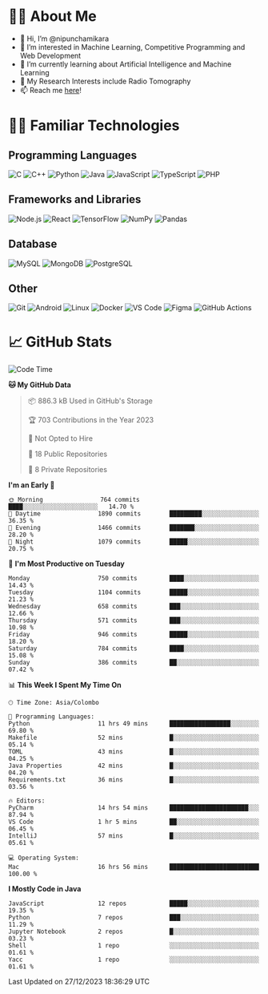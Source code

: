 # 🙋‍♂️ About Me
- 👋 Hi, I’m @nipunchamikara
- 👀 I’m interested in Machine Learning, Competitive Programming and Web Development
- 🌱 I’m currently learning about Artificial Intelligence and Machine Learning
- 📜 My Research Interests include Radio Tomography
- 📫 Reach me [here](mailto:nipunchamikara@yahoo.com)!

# 👨‍💻 Familiar Technologies

## Programming Languages
![C](https://img.icons8.com/color/48/000000/c-programming.png "C")
![C++](https://img.icons8.com/color/48/000000/c-plus-plus-logo.png "C++")
![Python](https://img.icons8.com/color/48/000000/python.png "Python")
![Java](https://img.icons8.com/color/48/000000/java-coffee-cup-logo.png "Java")
![JavaScript](https://img.icons8.com/color/48/000000/javascript.png "JavaScript")
![TypeScript](https://img.icons8.com/color/48/000000/typescript.png "TypeScript")
![PHP](https://img.icons8.com/officel/48/000000/php-logo.png "PHP")

## Frameworks and Libraries
![Node.js](https://img.icons8.com/color/48/000000/nodejs.png "Node.js")
![React](https://img.icons8.com/officel/48/000000/react.png "React")
![TensorFlow](https://img.icons8.com/color/48/000000/tensorflow.png "TensorFlow")
![NumPy](https://img.icons8.com/color/48/000000/numpy.png "NumPy")
![Pandas](https://img.icons8.com/color/48/000000/pandas.png "Pandas")

## Database
![MySQL](https://img.icons8.com/color/48/000000/mysql-logo.png "MySQL")
![MongoDB](https://img.icons8.com/color/48/000000/mongodb.png "MongoDB")
![PostgreSQL](https://img.icons8.com/color/48/000000/postgreesql.png "PostgreSQL")

## Other
![Git](https://img.icons8.com/color/48/000000/git.png "Git")
![Android](https://img.icons8.com/color/48/000000/android-os.png "Android")
![Linux](https://img.icons8.com/color/48/000000/linux.png "Linux")
![Docker](https://img.icons8.com/color/48/000000/docker.png "Docker")
![VS Code](https://img.icons8.com/color/48/000000/visual-studio-code-2019.png "VS Code")
![Figma](https://img.icons8.com/color/48/000000/figma.png "Figma")
![GitHub Actions](https://img.icons8.com/color/48/000000/github.png "GitHub Actions")

# 📈 GitHub Stats

<!--START_SECTION:waka-->
![Code Time](http://img.shields.io/badge/Code%20Time-303%20hrs%205%20mins-blue)

**🐱 My GitHub Data** 

> 📦 886.3 kB Used in GitHub's Storage 
 > 
> 🏆 703 Contributions in the Year 2023
 > 
> 🚫 Not Opted to Hire
 > 
> 📜 18 Public Repositories 
 > 
> 🔑 8 Private Repositories 
 > 
**I'm an Early 🐤** 

```text
🌞 Morning                764 commits         ████░░░░░░░░░░░░░░░░░░░░░   14.70 % 
🌆 Daytime                1890 commits        █████████░░░░░░░░░░░░░░░░   36.35 % 
🌃 Evening                1466 commits        ███████░░░░░░░░░░░░░░░░░░   28.20 % 
🌙 Night                  1079 commits        █████░░░░░░░░░░░░░░░░░░░░   20.75 % 
```
📅 **I'm Most Productive on Tuesday** 

```text
Monday                   750 commits         ████░░░░░░░░░░░░░░░░░░░░░   14.43 % 
Tuesday                  1104 commits        █████░░░░░░░░░░░░░░░░░░░░   21.23 % 
Wednesday                658 commits         ███░░░░░░░░░░░░░░░░░░░░░░   12.66 % 
Thursday                 571 commits         ███░░░░░░░░░░░░░░░░░░░░░░   10.98 % 
Friday                   946 commits         █████░░░░░░░░░░░░░░░░░░░░   18.20 % 
Saturday                 784 commits         ████░░░░░░░░░░░░░░░░░░░░░   15.08 % 
Sunday                   386 commits         ██░░░░░░░░░░░░░░░░░░░░░░░   07.42 % 
```


📊 **This Week I Spent My Time On** 

```text
🕑︎ Time Zone: Asia/Colombo

💬 Programming Languages: 
Python                   11 hrs 49 mins      █████████████████░░░░░░░░   69.80 % 
Makefile                 52 mins             █░░░░░░░░░░░░░░░░░░░░░░░░   05.14 % 
TOML                     43 mins             █░░░░░░░░░░░░░░░░░░░░░░░░   04.25 % 
Java Properties          42 mins             █░░░░░░░░░░░░░░░░░░░░░░░░   04.20 % 
Requirements.txt         36 mins             █░░░░░░░░░░░░░░░░░░░░░░░░   03.56 % 

🔥 Editors: 
PyCharm                  14 hrs 54 mins      ██████████████████████░░░   87.94 % 
VS Code                  1 hr 5 mins         ██░░░░░░░░░░░░░░░░░░░░░░░   06.45 % 
IntelliJ                 57 mins             █░░░░░░░░░░░░░░░░░░░░░░░░   05.61 % 

💻 Operating System: 
Mac                      16 hrs 56 mins      █████████████████████████   100.00 % 
```

**I Mostly Code in Java** 

```text
JavaScript               12 repos            █████░░░░░░░░░░░░░░░░░░░░   19.35 % 
Python                   7 repos             ███░░░░░░░░░░░░░░░░░░░░░░   11.29 % 
Jupyter Notebook         2 repos             █░░░░░░░░░░░░░░░░░░░░░░░░   03.23 % 
Shell                    1 repo              ░░░░░░░░░░░░░░░░░░░░░░░░░   01.61 % 
Yacc                     1 repo              ░░░░░░░░░░░░░░░░░░░░░░░░░   01.61 % 
```




 Last Updated on 27/12/2023 18:36:29 UTC
<!--END_SECTION:waka-->

